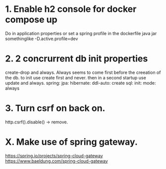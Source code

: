 # 1. Enable h2 console for docker compose up
Do in application properties or set a spring profile in the dockerfile java jar 
somethinglike -D.active.profile=dev

# 2. 2 concrurrent db init properties
create-drop and always. Always seems to come first before the creeation of the db.
to init use create first and never. then in a second startup use update and always.
spring:
  jpa:
    hibernate:
      ddl-auto: create
  sql:
    init:
      mode: always

# 3. Turn csrf on back on.
http.csrf().disable() -> remove.

# X. Make use of spring gateway.
https://spring.io/projects/spring-cloud-gateway
https://www.baeldung.com/spring-cloud-gateway